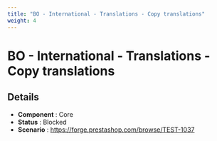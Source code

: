 ```yaml
---
title: "BO - International - Translations - Copy translations"
weight: 4
---
```


# BO - International - Translations - Copy translations
## Details
* **Component** : Core
* **Status** : Blocked
* **Scenario** : https://forge.prestashop.com/browse/TEST-1037

